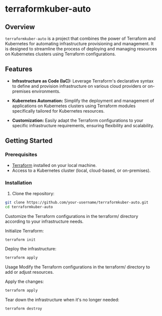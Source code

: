 # terraformkuber-auto

## Overview

`terraformkuber-auto` is a project that combines the power of Terraform and Kubernetes for automating infrastructure provisioning and management. It is designed to streamline the process of deploying and managing resources on Kubernetes clusters using Terraform configurations.

## Features

- **Infrastructure as Code (IaC):** Leverage Terraform's declarative syntax to define and provision infrastructure on various cloud providers or on-premises environments.

- **Kubernetes Automation:** Simplify the deployment and management of applications on Kubernetes clusters using Terraform modules specifically tailored for Kubernetes resources.

- **Customization:** Easily adapt the Terraform configurations to your specific infrastructure requirements, ensuring flexibility and scalability.

## Getting Started

### Prerequisites

- [Terraform](https://www.terraform.io/downloads.html) installed on your local machine.
- Access to a Kubernetes cluster (local, cloud-based, or on-premises).

### Installation

1. Clone the repository:
 ```bash
 git clone https://github.com/your-username/terraformkuber-auto.git
 cd terraformkuber-auto
```
Customize the Terraform configurations in the terraform/ directory according to your infrastructure needs.

Initialize Terraform:

  ```bash
terraform init

```
Deploy the infrastructure:
  ```bash
terraform apply
```
Usage
Modify the Terraform configurations in the terraform/ directory to add or adjust resources.

Apply the changes:
```bash
terraform apply
```
Tear down the infrastructure when it's no longer needed:
```bash
terraform destroy
```
